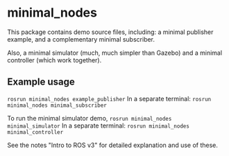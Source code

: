 # minimal_nodes

This package contains demo source files, including: a minimal publisher example, and a complementary minimal subscriber.

Also, a minimal simulator (much, much simpler than Gazebo) and a minimal controller (which work together).

## Example usage
`rosrun minimal_nodes example_publisher`
In a separate terminal:
`rosrun minimal_nodes minimal_subscriber`

To run the minimal simulator demo, 
`rosrun minimal_nodes minimal_simulator`
In a separate terminal:
`rosrun minimal_nodes minimal_controller`

See the notes "Intro to ROS v3" for detailed explanation and use of these.
    
